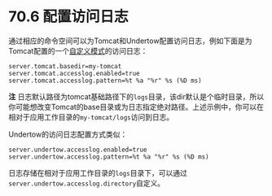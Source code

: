 # 70.6 配置访问日志

通过相应的命令空间可以为Tomcat和Undertow配置访问日志，例如下面是为Tomcat配置的一个[自定义模式](https://tomcat.apache.org/tomcat-8.0-doc/config/valve.html#Access_Logging)的访问日志：

```text
server.tomcat.basedir=my-tomcat
server.tomcat.accesslog.enabled=true
server.tomcat.accesslog.pattern=%t %a "%r" %s (%D ms)
```

**注** 日志默认路径为tomcat基础路径下的`logs`目录，该dir默认是个临时目录，所以你可能想改变Tomcat的base目录或为日志指定绝对路径。上述示例中，你可以在相对于应用工作目录的`my-tomcat/logs`访问到日志。

Undertow的访问日志配置方式类似：

```text
server.undertow.accesslog.enabled=true
server.undertow.accesslog.pattern=%t %a "%r" %s (%D ms)
```

日志存储在相对于应用工作目录的`logs`目录下，可以通过`server.undertow.accesslog.directory`自定义。

